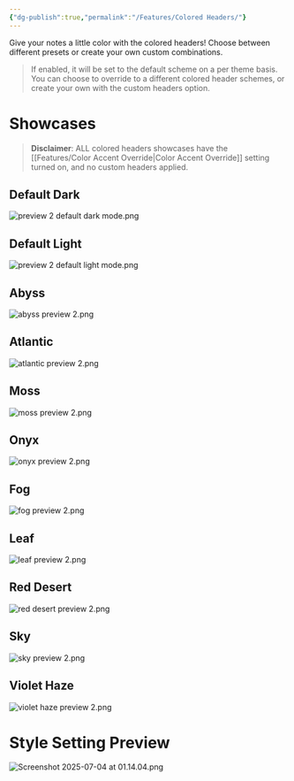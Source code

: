 ```yaml
---
{"dg-publish":true,"permalink":"/Features/Colored Headers/"}
---
```


Give your notes a little color with the colored headers! Choose between different presets or create your own custom combinations.
> If enabled, it will be set to the default scheme on a per theme basis. You can choose to override to a different colored header schemes, or create your own with the custom headers option.
# Showcases
> **Disclaimer**: ALL colored headers showcases have the [[Features/Color Accent Override\|Color Accent Override]] setting turned on, and no custom headers applied.
## Default Dark
![preview 2 default dark mode.png](/img/user/attachments/preview%202%20default%20dark%20mode.png)
## Default Light
![preview 2 default light mode.png](/img/user/attachments/preview%202%20default%20light%20mode.png)
## Abyss
![abyss preview 2.png](/img/user/attachments/abyss%20preview%202.png)
## Atlantic
![atlantic preview 2.png](/img/user/attachments/atlantic%20preview%202.png)
## Moss
![moss preview 2.png](/img/user/attachments/moss%20preview%202.png)
## Onyx
![onyx preview 2.png](/img/user/attachments/onyx%20preview%202.png)

## Fog
![fog preview 2.png](/img/user/attachments/fog%20preview%202.png)
## Leaf
![leaf preview 2.png](/img/user/attachments/leaf%20preview%202.png)
## Red Desert
![red desert preview 2.png](/img/user/attachments/red%20desert%20preview%202.png)
## Sky
![sky preview 2.png](/img/user/attachments/sky%20preview%202.png)
## Violet Haze
![violet haze preview 2.png](/img/user/attachments/violet%20haze%20preview%202.png)
# Style Setting Preview
![Screenshot 2025-07-04 at 01.14.04.png](/img/user/attachments/Screenshot%202025-07-04%20at%2001.14.04.png)